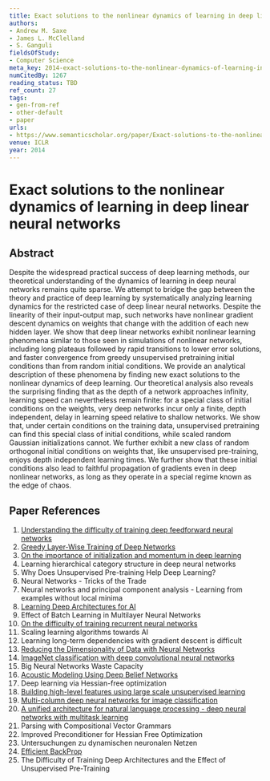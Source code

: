 ```yaml
---
title: Exact solutions to the nonlinear dynamics of learning in deep linear neural networks
authors:
- Andrew M. Saxe
- James L. McClelland
- S. Ganguli
fieldsOfStudy:
- Computer Science
meta_key: 2014-exact-solutions-to-the-nonlinear-dynamics-of-learning-in-deep-linear-neural-networks
numCitedBy: 1267
reading_status: TBD
ref_count: 27
tags:
- gen-from-ref
- other-default
- paper
urls:
- https://www.semanticscholar.org/paper/Exact-solutions-to-the-nonlinear-dynamics-of-in-Saxe-McClelland/99c970348b8f70ce23d6641e201904ea49266b6e?sort=total-citations
venue: ICLR
year: 2014
---
```


# Exact solutions to the nonlinear dynamics of learning in deep linear neural networks

## Abstract

Despite the widespread practical success of deep learning methods, our theoretical understanding of the dynamics of learning in deep neural networks remains quite sparse. We attempt to bridge the gap between the theory and practice of deep learning by systematically analyzing learning dynamics for the restricted case of deep linear neural networks. Despite the linearity of their input-output map, such networks have nonlinear gradient descent dynamics on weights that change with the addition of each new hidden layer. We show that deep linear networks exhibit nonlinear learning phenomena similar to those seen in simulations of nonlinear networks, including long plateaus followed by rapid transitions to lower error solutions, and faster convergence from greedy unsupervised pretraining initial conditions than from random initial conditions. We provide an analytical description of these phenomena by finding new exact solutions to the nonlinear dynamics of deep learning. Our theoretical analysis also reveals the surprising finding that as the depth of a network approaches infinity, learning speed can nevertheless remain finite: for a special class of initial conditions on the weights, very deep networks incur only a finite, depth independent, delay in learning speed relative to shallow networks. We show that, under certain conditions on the training data, unsupervised pretraining can find this special class of initial conditions, while scaled random Gaussian initializations cannot. We further exhibit a new class of random orthogonal initial conditions on weights that, like unsupervised pre-training, enjoys depth independent learning times. We further show that these initial conditions also lead to faithful propagation of gradients even in deep nonlinear networks, as long as they operate in a special regime known as the edge of chaos.

## Paper References

1. [Understanding the difficulty of training deep feedforward neural networks](2010-understanding-the-difficulty-of-training-deep-feedforward-neural-networks)
2. [Greedy Layer-Wise Training of Deep Networks](2006-greedy-layer-wise-training-of-deep-networks)
3. [On the importance of initialization and momentum in deep learning](2013-on-the-importance-of-initialization-and-momentum-in-deep-learning)
4. Learning hierarchical category structure in deep neural networks
5. Why Does Unsupervised Pre-training Help Deep Learning?
6. Neural Networks - Tricks of the Trade
7. Neural networks and principal component analysis - Learning from examples without local minima
8. [Learning Deep Architectures for AI](2007-learning-deep-architectures-for-ai)
9. Effect of Batch Learning in Multilayer Neural Networks
10. [On the difficulty of training recurrent neural networks](2013-on-the-difficulty-of-training-recurrent-neural-networks)
11. Scaling learning algorithms towards AI
12. Learning long-term dependencies with gradient descent is difficult
13. [Reducing the Dimensionality of Data with Neural Networks](2006-reducing-the-dimensionality-of-data-with-neural-networks)
14. [ImageNet classification with deep convolutional neural networks](2012-alexnet.md)
15. Big Neural Networks Waste Capacity
16. [Acoustic Modeling Using Deep Belief Networks](2012-acoustic-modeling-using-deep-belief-networks)
17. Deep learning via Hessian-free optimization
18. [Building high-level features using large scale unsupervised learning](2013-building-high-level-features-using-large-scale-unsupervised-learning)
19. [Multi-column deep neural networks for image classification](2012-multi-column-deep-neural-networks-for-image-classification)
20. [A unified architecture for natural language processing - deep neural networks with multitask learning](2008-a-unified-architecture-for-natural-language-processing-deep-neural-networks-with-multitask-learning)
21. Parsing with Compositional Vector Grammars
22. Improved Preconditioner for Hessian Free Optimization
23. Untersuchungen zu dynamischen neuronalen Netzen
24. [Efficient BackProp](2012-efficient-backprop)
25. The Difficulty of Training Deep Architectures and the Effect of Unsupervised Pre-Training
